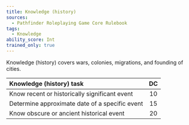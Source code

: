 ```yaml
---
title: Knowledge (history)
sources:
  - Pathfinder Roleplaying Game Core Rulebook
tags:
  - Knowledge
ability_score: Int
trained_only: true
---
```


Knowledge (history) covers wars, colonies, migrations, and founding of cities.

| Knowledge (history) task                       | DC |
|:-----------------------------------------------|:--:|
| Know recent or historically significant event  | 10 |
| Determine approximate date of a specific event | 15 |
| Know obscure or ancient historical event       | 20 |
